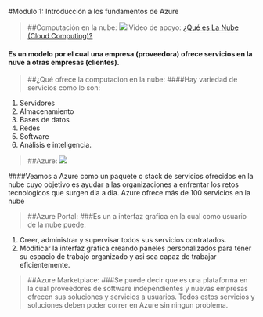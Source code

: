 #Modulo 1:  Introducción a los fundamentos de Azure

> ##Computación en la nube:
![](https://ucarecdn.com/a8e67a94-70fe-4a26-ae3c-0ad56cfd7b9c/)
Video de apoyo:
[¿Qué es La Nube (Cloud Computing)?](https://www.youtube.com/watch?v=1mlu91WJZI0 "¿Qué es La Nube (Cloud Computing)?")
#### Es un modelo por el cual una empresa (proveedora) ofrece servicios en la nuve a otras empresas (clientes).


> ##¿Qué ofrece la computacion en la nube:
####Hay variedad de servicios como lo son:
1. Servidores 
2. Almacenamiento
3. Bases de datos 
4. Redes 
5. Software 
6. Análisis e inteligencia.

> ##Azure:
![](https://www.educadictos.com/wp-content/uploads/2018/08/Sin-t%C3%ADtulo-1.jpg)


####Veamos a Azure como un paquete o stack de servicios ofrecidos en la nube cuyo objetivo es ayudar a las organizaciones a enfrentar los retos tecnologicos que surgen dia a dia.
Azure ofrece más de 100 servicios en la nube

> ##Azure Portal:
###Es un a interfaz  grafica en la cual como usuario de la nube puede:
1. Creer, administrar y supervisar todos sus servicios contratados.
2. Modificar la interfaz grafica creando paneles personalizados para tener su espacio de trabajo organizado y asi sea capaz de trabajar eficientemente.

> ##Azure Marketplace:
###Se puede decir que es una plataforma en la cual  proveedores de software independientes y nuevas empresas ofrecen sus soluciones y servicios a usuarios. Todos estos servicios y soluciones deben poder correr en Azure sin ningun problema.

